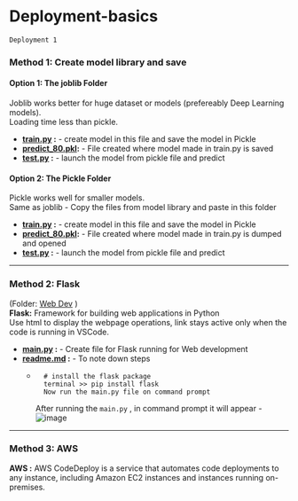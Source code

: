 # Deployment-basics

`Deployment 1`

### Method 1: Create model library and save

#### Option 1: The joblib Folder
Joblib works better for huge dataset or models (prefereably Deep Learning models).  
Loading time less than pickle.   
- **[train.py](https://github.com/RusticHaze634/Deployment-basics/blob/main/Deployment%201/joblib/train.py) :** - create model in this file and save the model in Pickle  
- **[predict_80.pkl](https://github.com/RusticHaze634/Deployment-basics/blob/main/Deployment%201/joblib/predict_80.pkl):** - File created where model made in train.py is saved  
- **[test.py](https://github.com/RusticHaze634/Deployment-basics/blob/main/Deployment%201/joblib/test.py) :**  - launch the model from pickle file and predict  

#### Option 2: The Pickle Folder
Pickle works well for smaller models.   
Same as joblib - Copy the files from model library and paste in this folder
- **[train.py](https://github.com/RusticHaze634/Deployment-basics/blob/main/Deployment%201/pickle/train.py) :** - create model in this file and save the model in Pickle  
- **[predict_80.pkl](https://github.com/RusticHaze634/Deployment-basics/blob/main/Deployment%201/pickle/predict_80.pkl):** - File created where model made in train.py is dumped and opened 
- **[test.py](https://github.com/RusticHaze634/Deployment-basics/blob/main/Deployment%201/pickle/test.py) :**  - launch the model from pickle file and predict  

------------
### Method 2: Flask 

(Folder: [Web Dev]() )   
**Flask:** Framework for building web applications in Python   
Use html to display the webpage operations, link stays active only when the code is running in VSCode.  

- **[main.py]() :** - Create file for Flask running for Web development
- **[readme.md]() :** - To note down steps
  - ```
      # install the flask package
      terminal >> pip install flask
      Now run the main.py file on command prompt
    ```
    After running the `main.py` , in command prompt it will appear -
    ![image](https://user-images.githubusercontent.com/38161827/191633186-fbb04b1e-15fb-4c18-b0f0-fb255860ed40.png)
    
-------------
### Method 3: AWS

**AWS :**
AWS CodeDeploy is a service that automates code deployments to any instance, 
including Amazon EC2 instances and instances running on-premises. 
